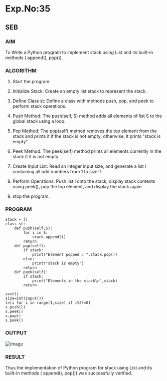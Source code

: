 # Exp.No:35  
## SEB

### AIM  

To Write a Python program to implement stack using List and its built-in methods ( append(), pop()). 

### ALGORITHM  

1. Start the program.
   
2. Initialize Stack: Create an empty list stack to represent the stack.

3. Define Class st: Define a class with methods push, pop, and peek to perform stack operations.

4. Push Method: The push(self, S) method adds all elements of list S to the global stack using a loop.

5. Pop Method: The pop(self) method removes the top element from the stack and prints it if the stack is not empty; otherwise, it prints "stack is empty".

6. Peek Method: The peek(self) method prints all elements currently in the stack if it is not empty.

7. Create Input List: Read an integer input size, and generate a list l containing all odd numbers from 1 to size-1.

8. Perform Operations: Push list l onto the stack, display stack contents using peek(), pop the top element, and display the stack again.

9. stop the program.

### PROGRAM  

```
stack = []
class st:
    def push(self,S):
        for i in S:
            stack.append(i)
        return
    def pop(self):
        if stack:
            print("Element popped : ",stack.pop())
        else:
            print("stack is empty")
        return
    def peek(self):
        if stack:
            print("Elements in the stack\n",stack)
        return
    
s=st()
size=int(input())
l=[i for i in range(1,size) if i%2!=0]
s.push(l)
s.peek()
s.pop()
s.peek()

```

### OUTPUT

![image](https://github.com/user-attachments/assets/da91ac45-e3ee-4b37-b208-5ef5d182a109)

### RESULT

Thus the implementation of Python program for stack using List and its built-in methods ( append(), pop()) was successfully verified. 


